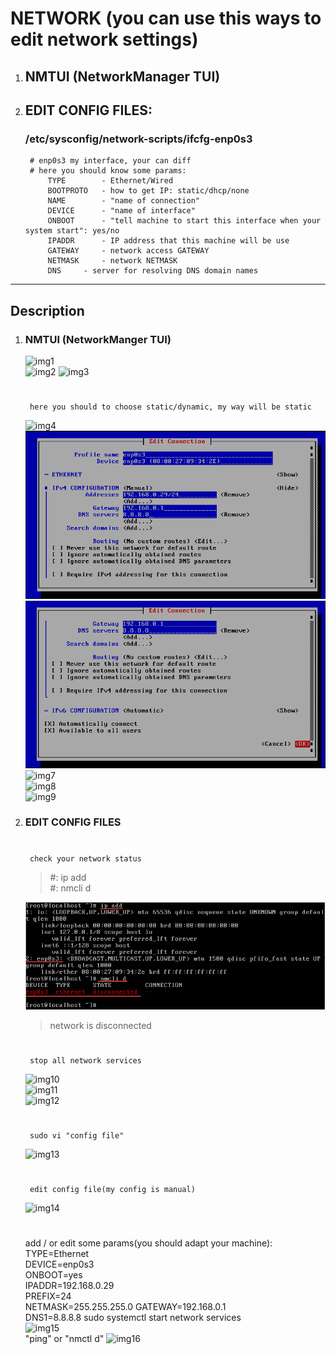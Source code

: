 # NETWORK (you can use this ways to edit network settings)
1. ## NMTUI (NetworkManager TUI)
2. ## EDIT CONFIG FILES:
	### /etc/sysconfig/network-scripts/ifcfg-enp0s3  
		# enp0s3 my interface, your can diff
		# here you should know some params:
			TYPE 		- Ethernet/Wired
			BOOTPROTO	- how to get IP: static/dhcp/none
			NAME		- "name of connection"
			DEVICE		- "name of interface"
			ONBOOT		- "tell machine to start this interface when your system start": yes/no
			IPADDR		- IP address that this machine will be use
			GATEWAY		- network access GATEWAY
			NETMASK		- network NETMASK
			DNS		- server for resolving DNS domain names
***

## Description
1. ### NMTUI (NetworkManger TUI)
	![img1](./imgs/1.png)  
	![img2](./imgs/2.png)
	![img3](./imgs/3.png)  
	#  
		here you should to choose static/dynamic, my way will be static
	![img4](./imgs/4.png)  
	![img5](./imgs/5.png)  
	![img6](./imgs/6.png)  
	![img7](./imgs/7.png)  
	![img8](./imgs/8.png)  
	![img9](./imgs/9.png)  

2. ### EDIT CONFIG FILES  
	#
		check your network status  

	> #: ip add  
	> #: nmcli d  

	![imgn1](./imgs/n1.png)  
  
	> network is disconnected

	#  
		stop all network services  

	![img10](./imgs/10.png)  
	![img11](./imgs/11.png)  
	![img12](./imgs/12.png)  
	#  
		sudo vi "config file"  

	![img13](./imgs/13.png)  
	#  
		edit config file(my config is manual)  

	![img14](./imgs/14.png)  
	#  
	add / or edit some params(you should adapt your machine):  
		TYPE=Ethernet  
		DEVICE=enp0s3    
		ONBOOT=yes  
		IPADDR=192.168.0.29  
		PREFIX=24  
		NETMASK=255.255.255.0
		GATEWAY=192.168.0.1  
		DNS1=8.8.8.8
	sudo systemctl start network services  
	![img15](./imgs/15.png)  
			"ping" or "nmctl d"
	![img16](./imgs/16.png)
